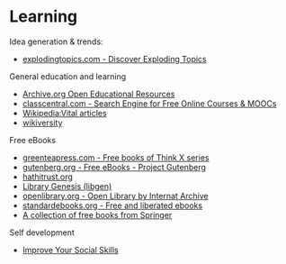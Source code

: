 # Learning

Idea generation & trends:
- [explodingtopics.com - Discover Exploding Topics](https://explodingtopics.com/)


General education and learning
- [Archive.org Open Educational Resources](https://archive.org/details/education)
- [classcentral.com - Search Engine for Free Online Courses & MOOCs](https://www.classcentral.com/)
- [Wikipedia:Vital articles](https://en.wikipedia.org/wiki/Wikipedia:Vital_articles)
- [wikiversity](https://en.wikiversity.org)


Free eBooks
- [greenteapress.com - Free books of Think X series](https://greenteapress.com/)
- [gutenberg.org - Free eBooks - Project Gutenberg](https://www.gutenberg.org/)
- [hathitrust.org](https://www.hathitrust.org/)
- [Library Genesis (libgen)](http://gen.lib.rus.ec/)
- [openlibrary.org - Open Library by Internat Archive](https://openlibrary.org/)
- [standardebooks.org - Free and liberated ebooks](https://standardebooks.org/ebooks)
- [A collection of free books from Springer
](https://hnarayanan.github.io/springer-books/)


Self development
- [Improve Your Social Skills](https://www.improveyoursocialskills.com/)
